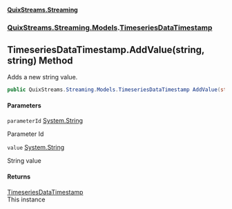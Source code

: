 #### [QuixStreams.Streaming](index.md 'index')
### [QuixStreams.Streaming.Models](QuixStreams.Streaming.Models.md 'QuixStreams.Streaming.Models').[TimeseriesDataTimestamp](TimeseriesDataTimestamp.md 'QuixStreams.Streaming.Models.TimeseriesDataTimestamp')

## TimeseriesDataTimestamp.AddValue(string, string) Method

Adds a new string value.

```csharp
public QuixStreams.Streaming.Models.TimeseriesDataTimestamp AddValue(string parameterId, string value);
```
#### Parameters

<a name='QuixStreams.Streaming.Models.TimeseriesDataTimestamp.AddValue(string,string).parameterId'></a>

`parameterId` [System.String](https://docs.microsoft.com/en-us/dotnet/api/System.String 'System.String')

Parameter Id

<a name='QuixStreams.Streaming.Models.TimeseriesDataTimestamp.AddValue(string,string).value'></a>

`value` [System.String](https://docs.microsoft.com/en-us/dotnet/api/System.String 'System.String')

String value

#### Returns
[TimeseriesDataTimestamp](TimeseriesDataTimestamp.md 'QuixStreams.Streaming.Models.TimeseriesDataTimestamp')  
This instance